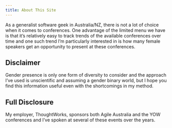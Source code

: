 ```yaml
---
title: About This Site
---
```


As a generalist software geek in Australia/NZ, there is not a lot of choice when it comes to conferences. One advantage of the limited menu we have is that it’s relatively easy to track trends of the available conferences over time and one such trend I’m particularly interested in is how many female speakers get an opportunity to present at these conferences.

## Disclaimer

Gender presence is only one form of diversity to consider and the approach I’ve used is unscientific and assuming a gender binary world, but I hope you find this information useful even with the shortcomings in my method.

## Full Disclosure

My employer, ThoughtWorks, sponsors both Agile Australia and the YOW conferences and I’ve spoken at several of these events over the years.
